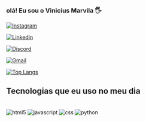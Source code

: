 ### olá! Eu sou o Vinicius Marvila 🖐️

[![Instagram](https://img.shields.io/badge/Instagram-E4405F?style=for-the-badge&logo=instagram&logoColor=white)](https://instagram.com/Vini_.marvila)

[![Linkedin](https://img.shields.io/badge/LinkedIn-0077B5?style=for-the-badge&logo=linkedin&logoColor=white)](https://www.linkedin.com/in/vinicius-marvila-63b7902a3/)

[![Discord](https://img.shields.io/badge/Discord-7289DA?style=for-the-badge&logo=discord&logoColor=white)](https://Discord.com/Vini6848)

[![Gmail](https://img.shields.io/badge/Gmail-D14836?style=for-the-badge&logo=gmail&logoColor=white)](https://gmail.com/vmarvila65@gmail.com)

[![Top Langs](https://github-readme-stats.vercel.app/api/top-langs/?username=Vinimarvila)](https://github.com/Vinimarvila)

## Tecnologias que eu uso no meu dia

<div style="display: inline_block"><br/>
<img align="center" alt= "html5" src="https://img.shields.io/badge/HTML-239120?style=for-the-badge&logo=html5&logoColor=white"/>
<img align= "center" alt= "javascript" src="https://img.shields.io/badge/JavaScript-F7DF1E?style=for-the-badge&logo=javascript&logoColor=black"/>
<img align= "center" alt= "css" src="https://img.shields.io/badge/CSS-239120?&style=for-the-badge&logo=css3&logoColor=white"/>
<img align= "center" alt= "python" src="https://img.shields.io/badge/Python-14354C?style=for-the-badge&logo=python&logoColor=white"/>
</div>

